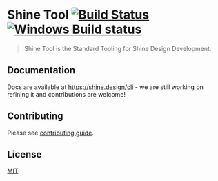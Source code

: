 # Shine Tool [![Build Status](https://circleci.com/gh/vuejs/vue-cli/tree/dev.svg?style=shield)](https://circleci.com/gh/vuejs/vue-cli/tree/dev) [![Windows Build status](https://ci.appveyor.com/api/projects/status/rkpafdpdwie9lqx0/branch/dev?svg=true)](https://ci.appveyor.com/project/yyx990803/vue-cli/branch/dev)

> Shine Tool is the Standard Tooling for Shine Design Development.

## Documentation

Docs are available at https://shine.design/cli - we are still working on refining it and contributions are welcome!

## Contributing

Please see [contributing guide](https://shine.design/contribute).

## License

[MIT](https://github.com/vuejs/vue-cli/blob/dev/LICENSE)
